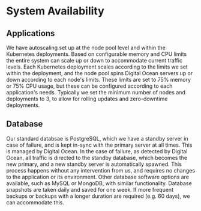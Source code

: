 # System Availability

## Applications
We have autoscaling set up at the node pool level and within the Kubernetes deployments. Based on configurable memory and CPU limits the entire system can scale up or down to accommodate current traffic levels. Each Kubernetes deployment scales according to the limits we set within the deployment, and the node pool spins Digital Ocean servers up or down according to each node's limits. These limits are set to 75% memory or 75% CPU usage, but these can be configured according to each application's needs. Typically we set the minimum number of nodes and deployments to 3, to allow for rolling updates and zero-downtime deployments.

## Database
Our standard databsae is PostgreSQL, which we have a standby server in case of failure, and is kept in-sync with the primary server at all times. This is managed by Digital Ocean. In the case of failure, as detected by Digital Ocean, all traffic is directed to the standby database, which becomes the new primary, and a new standby server is automatically spawned. This process happens without any intervention from us, and requires no changes to the application or its environment. Other database software options are available, such as MySQL or MongoDB, with similar functionality. Database snapshots are taken daily and saved for one week. If more frequent backups or backups with a longer duration are required (e.g. 60 days), we can accommodate this.

